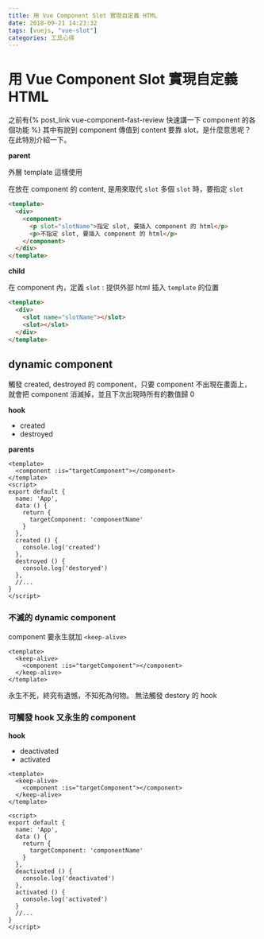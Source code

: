 ```yaml
---
title: 用 Vue Component Slot 實現自定義 HTML
date: 2018-09-21 14:23:32
tags: [vuejs, "vue-slot"]
categories: 工具心得
---
```


# 用 Vue Component Slot 實現自定義 HTML

之前有{% post_link vue-component-fast-review 快速講一下 component 的各個功能 %}
其中有說到 component 傳值到 content 要靠 slot，是什麼意思呢？在此特別介紹一下。

**parent**

外層 template 這樣使用

在放在 component 的 content, 是用來取代 `slot`
多個 `slot` 時，要指定 `slot`

```html
<template>
  <div>
    <component>
      <p slot="slotName">指定 slot, 要插入 component 的 html</p>
      <p>不指定 slot, 要插入 component 的 html</p>
    </component>
  </div>
</template>
```

**child**

在 component 內，定義 `slot` : 提供外部 html 插入 `template` 的位置

```html
<template>
  <div>
    <slot name="slotName"></slot>
    <slot></slot>
  </div>
</template>
```

## dynamic component

觸發 created, destroyed 的 component，只要 component 不出現在畫面上，就會把 component 消滅掉，並且下次出現時所有的數值歸 0

**hook**

- created
- destroyed

**parents**

```html=
<template>
  <component :is="targetComponent"></component>
</template>
<script>
export default {
  name: 'App',
  data () {
    return {
      targetComponent: 'componentName'
    }
  },
  created () {
    console.log('created')
  },
  destroyed () {
    console.log('destoryed')
  },
  //...
}
</script>
```

### 不滅的 dynamic component

component 要永生就加 `<keep-alive>`

```html=
<template>
  <keep-alive>
    <component :is="targetComponent"></component>
  </keep-alive>
</template>
```

永生不死，終究有遺憾，不知死為何物。
無法觸發 destory 的 hook

### 可觸發 hook 又永生的 component

**hook**

- deactivated
- activated

```html=
<template>
  <keep-alive>
    <component :is="targetComponent"></component>
  </keep-alive>
</template>

<script>
export default {
  name: 'App',
  data () {
    return {
      targetComponent: 'componentName'
    }
  },
  deactivated () {
  	console.log('deactivated')
  },
  activated () {
  	console.log('activated')
  }
  //...
}
</script>
```
